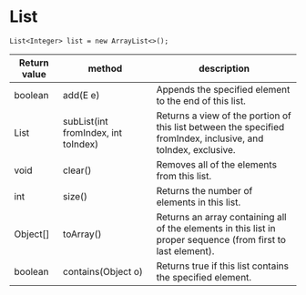 # List
~~~
List<Integer> list = new ArrayList<>();
~~~
| Return value | method | description |
|--------------|--------|-------------|
| boolean | 	add(E e) | Appends the specified element to the end of this list. |
| List<E> | subList(int fromIndex, int toIndex) | Returns a view of the portion of this list between the specified fromIndex, inclusive, and toIndex, exclusive. |
| void | clear() | Removes all of the elements from this list. |
| int | size() | Returns the number of elements in this list. |
| Object[] | toArray() | Returns an array containing all of the elements in this list in proper sequence (from first to last element). |
| boolean |	contains(Object o) | Returns true if this list contains the specified element. |
